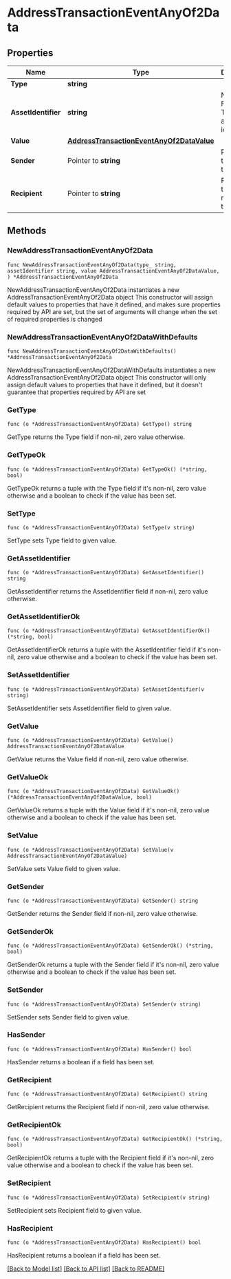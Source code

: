 # AddressTransactionEventAnyOf2Data

## Properties

Name | Type | Description | Notes
------------ | ------------- | ------------- | -------------
**Type** | **string** |  | 
**AssetIdentifier** | **string** | Non Fungible Token asset identifier. | 
**Value** | [**AddressTransactionEventAnyOf2DataValue**](AddressTransactionEventAnyOf2DataValue.md) |  | 
**Sender** | Pointer to **string** | Principal that sent the asset. | [optional] 
**Recipient** | Pointer to **string** | Principal that received the asset. | [optional] 

## Methods

### NewAddressTransactionEventAnyOf2Data

`func NewAddressTransactionEventAnyOf2Data(type_ string, assetIdentifier string, value AddressTransactionEventAnyOf2DataValue, ) *AddressTransactionEventAnyOf2Data`

NewAddressTransactionEventAnyOf2Data instantiates a new AddressTransactionEventAnyOf2Data object
This constructor will assign default values to properties that have it defined,
and makes sure properties required by API are set, but the set of arguments
will change when the set of required properties is changed

### NewAddressTransactionEventAnyOf2DataWithDefaults

`func NewAddressTransactionEventAnyOf2DataWithDefaults() *AddressTransactionEventAnyOf2Data`

NewAddressTransactionEventAnyOf2DataWithDefaults instantiates a new AddressTransactionEventAnyOf2Data object
This constructor will only assign default values to properties that have it defined,
but it doesn't guarantee that properties required by API are set

### GetType

`func (o *AddressTransactionEventAnyOf2Data) GetType() string`

GetType returns the Type field if non-nil, zero value otherwise.

### GetTypeOk

`func (o *AddressTransactionEventAnyOf2Data) GetTypeOk() (*string, bool)`

GetTypeOk returns a tuple with the Type field if it's non-nil, zero value otherwise
and a boolean to check if the value has been set.

### SetType

`func (o *AddressTransactionEventAnyOf2Data) SetType(v string)`

SetType sets Type field to given value.


### GetAssetIdentifier

`func (o *AddressTransactionEventAnyOf2Data) GetAssetIdentifier() string`

GetAssetIdentifier returns the AssetIdentifier field if non-nil, zero value otherwise.

### GetAssetIdentifierOk

`func (o *AddressTransactionEventAnyOf2Data) GetAssetIdentifierOk() (*string, bool)`

GetAssetIdentifierOk returns a tuple with the AssetIdentifier field if it's non-nil, zero value otherwise
and a boolean to check if the value has been set.

### SetAssetIdentifier

`func (o *AddressTransactionEventAnyOf2Data) SetAssetIdentifier(v string)`

SetAssetIdentifier sets AssetIdentifier field to given value.


### GetValue

`func (o *AddressTransactionEventAnyOf2Data) GetValue() AddressTransactionEventAnyOf2DataValue`

GetValue returns the Value field if non-nil, zero value otherwise.

### GetValueOk

`func (o *AddressTransactionEventAnyOf2Data) GetValueOk() (*AddressTransactionEventAnyOf2DataValue, bool)`

GetValueOk returns a tuple with the Value field if it's non-nil, zero value otherwise
and a boolean to check if the value has been set.

### SetValue

`func (o *AddressTransactionEventAnyOf2Data) SetValue(v AddressTransactionEventAnyOf2DataValue)`

SetValue sets Value field to given value.


### GetSender

`func (o *AddressTransactionEventAnyOf2Data) GetSender() string`

GetSender returns the Sender field if non-nil, zero value otherwise.

### GetSenderOk

`func (o *AddressTransactionEventAnyOf2Data) GetSenderOk() (*string, bool)`

GetSenderOk returns a tuple with the Sender field if it's non-nil, zero value otherwise
and a boolean to check if the value has been set.

### SetSender

`func (o *AddressTransactionEventAnyOf2Data) SetSender(v string)`

SetSender sets Sender field to given value.

### HasSender

`func (o *AddressTransactionEventAnyOf2Data) HasSender() bool`

HasSender returns a boolean if a field has been set.

### GetRecipient

`func (o *AddressTransactionEventAnyOf2Data) GetRecipient() string`

GetRecipient returns the Recipient field if non-nil, zero value otherwise.

### GetRecipientOk

`func (o *AddressTransactionEventAnyOf2Data) GetRecipientOk() (*string, bool)`

GetRecipientOk returns a tuple with the Recipient field if it's non-nil, zero value otherwise
and a boolean to check if the value has been set.

### SetRecipient

`func (o *AddressTransactionEventAnyOf2Data) SetRecipient(v string)`

SetRecipient sets Recipient field to given value.

### HasRecipient

`func (o *AddressTransactionEventAnyOf2Data) HasRecipient() bool`

HasRecipient returns a boolean if a field has been set.


[[Back to Model list]](../README.md#documentation-for-models) [[Back to API list]](../README.md#documentation-for-api-endpoints) [[Back to README]](../README.md)


